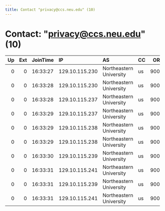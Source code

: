 ```yaml
---
title: Contact "privacy@ccs.neu.edu" (10)
---
```


# Contact: "privacy@ccs.neu.edu" (10)

|   Up |   Ext | JoinTime   | IP             | AS                      | CC   |   ORp |   Dirp | OS    | Version   | Nickname   |   eFamMembers |
|-----:|------:|:-----------|:---------------|:------------------------|:-----|------:|-------:|:------|:----------|:-----------|--------------:|
|    0 |     0 | 16:33:27   | 129.10.115.230 | Northeastern University | us   |  9001 |   9002 | Linux | 0.3.0.9   | arg        |            48 |
|    0 |     0 | 16:33:28   | 129.10.115.230 | Northeastern University | us   |  9003 |   9004 | Linux | 0.3.0.9   | arg        |            48 |
|    0 |     0 | 16:33:28   | 129.10.115.237 | Northeastern University | us   |  9001 |   9002 | Linux | 0.3.0.9   | arg        |            48 |
|    0 |     0 | 16:33:29   | 129.10.115.237 | Northeastern University | us   |  9003 |   9004 | Linux | 0.3.0.9   | arg        |            48 |
|    0 |     0 | 16:33:29   | 129.10.115.238 | Northeastern University | us   |  9001 |   9002 | Linux | 0.3.0.9   | arg        |            48 |
|    0 |     0 | 16:33:29   | 129.10.115.238 | Northeastern University | us   |  9003 |   9004 | Linux | 0.3.0.9   | arg        |            48 |
|    0 |     0 | 16:33:30   | 129.10.115.239 | Northeastern University | us   |  9001 |   9002 | Linux | 0.3.0.9   | arg        |            48 |
|    0 |     0 | 16:33:31   | 129.10.115.241 | Northeastern University | us   |  9001 |   9002 | Linux | 0.3.0.9   | arg        |            48 |
|    0 |     0 | 16:33:31   | 129.10.115.239 | Northeastern University | us   |  9003 |   9004 | Linux | 0.3.0.9   | arg        |            48 |
|    0 |     0 | 16:33:31   | 129.10.115.241 | Northeastern University | us   |  9003 |   9004 | Linux | 0.3.0.9   | arg        |            48 |
